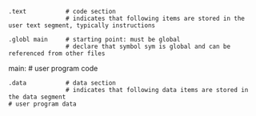 	.text           # code section
                    # indicates that following items are stored in the user text segment, typically instructions

	.globl main     # starting point: must be global
                    # declare that symbol sym is global and can be referenced from other files

main:
	# user program code 

	.data           # data section
                    # indicates that following data items are stored in the data segment
	# user program data

